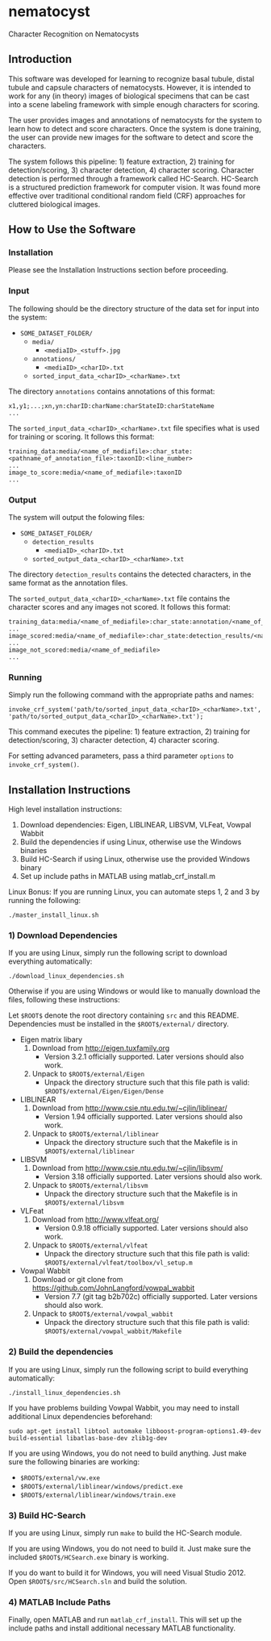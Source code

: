 nematocyst
=============

Character Recognition on Nematocysts

## Introduction

This software was developed for learning to recognize basal tubule, distal tubule and capsule characters of nematocysts. However, it is intended to work for any (in theory) images of biological specimens that can be cast into a scene labeling framework with simple enough characters for scoring.

The user provides images and annotations of nematocysts for the system to learn how to detect and score characters. Once the system is done training, the user can provide new images for the software to detect and score the characters.

The system follows this pipeline: 1) feature extraction, 2) training for detection/scoring, 3) character detection, 4) character scoring. Character detection is performed through a framework called HC-Search. HC-Search is a structured prediction framework for computer vision. It was found more effective over traditional conditional random field (CRF) approaches for cluttered biological images.

## How to Use the Software

### Installation

Please see the Installation Instructions section before proceeding.

### Input

The following should be the directory structure of the data set for input into the system:

- `SOME_DATASET_FOLDER/`
	- `media/`
		- `<mediaID>_<stuff>.jpg`
	- `annotations/`
		- `<mediaID>_<charID>.txt`
	- `sorted_input_data_<charID>_<charName>.txt`

The directory `annotations` contains annotations of this format:

```
x1,y1;...;xn,yn:charID:charName:charStateID:charStateName
...
```

The `sorted_input_data_<charID>_<charName>.txt` file specifies what is used for training or scoring. It follows this format:

```
training_data:media/<name_of_mediafile>:char_state:<pathname_of_annotation_file>:taxonID:<line_number>
...
image_to_score:media/<name_of_mediafile>:taxonID
...
```

### Output

The system will output the folowing files:

- `SOME_DATASET_FOLDER/`
	- `detection_results`
		- `<mediaID>_<charID>.txt`
	- `sorted_output_data_<charID>_<charName>.txt`

The directory `detection_results` contains the detected characters, in the same format as the annotation files.

The `sorted_output_data_<charID>_<charName>.txt` file contains the character scores and any images not scored. It follows this format:

```
training_data:media/<name_of_mediafile>:char_state:annotation/<name_of_annotation_file>
...
image_scored:media/<name_of_mediafile>:char_state:detection_results/<name_of_annotation_file>
...
image_not_scored:media/<name_of_mediafile>
...
```

### Running

Simply run the following command with the appropriate paths and names:

```
invoke_crf_system('path/to/sorted_input_data_<charID>_<charName>.txt', 'path/to/sorted_output_data_<charID>_<charName>.txt');
```

This command executes the pipeline: 1) feature extraction, 2) training for detection/scoring, 3) character detection, 4) character scoring.

For setting advanced parameters, pass a third parameter `options` to `invoke_crf_system()`.

## Installation Instructions

High level installation instructions:

1. Download dependencies: Eigen, LIBLINEAR, LIBSVM, VLFeat, Vowpal Wabbit
2. Build the dependencies if using Linux, otherwise use the Windows binaries
3. Build HC-Search if using Linux, otherwise use the provided Windows binary
4. Set up include paths in MATLAB using matlab_crf_install.m

Linux Bonus: If you are running Linux, you can automate steps 1, 2 and 3 by running the following:

```
./master_install_linux.sh
```

### 1) Download Dependencies

If you are using Linux, simply run the following script to download everything automatically:

```
./download_linux_dependencies.sh
```

Otherwise if you are using Windows or would like to manually download the files, following these instructions:

Let `$ROOT$` denote the root directory containing `src` and this README. Dependencies must be installed in the `$ROOT$/external/` directory.

- Eigen matrix libary
	1. Download from http://eigen.tuxfamily.org
		- Version 3.2.1 officially supported. Later versions should also work.
	2. Unpack to `$ROOT$/external/Eigen`
		- Unpack the directory structure such that this file path is valid: `$ROOT$/external/Eigen/Eigen/Dense`
- LIBLINEAR
	1. Download from http://www.csie.ntu.edu.tw/~cjlin/liblinear/
		- Version 1.94 officially supported. Later versions should also work.
	2. Unpack to `$ROOT$/external/liblinear`
		- Unpack the directory structure such that the Makefile is in `$ROOT$/external/liblinear`
- LIBSVM
	1. Download from http://www.csie.ntu.edu.tw/~cjlin/libsvm/
		- Version 3.18 officially supported. Later versions should also work.
	2. Unpack to `$ROOT$/external/libsvm`
		- Unpack the directory structure such that the Makefile is in `$ROOT$/external/libsvm`
- VLFeat
	1. Download from http://www.vlfeat.org/
		- Version 0.9.18 officially supported. Later versions should also work.
	2. Unpack to `$ROOT$/external/vlfeat`
		- Unpack the directory structure such that this file path is valid: `$ROOT$/external/vlfeat/toolbox/vl_setup.m`
- Vowpal Wabbit
	1. Download or git clone from https://github.com/JohnLangford/vowpal_wabbit
		- Version 7.7 (git tag b2b702c) officially supported. Later versions should also work.
	2. Unpack to `$ROOT$/external/vowpal_wabbit`
		- Unpack the directory structure such that this file path is valid: `$ROOT$/external/vowpal_wabbit/Makefile`

### 2) Build the dependencies

If you are using Linux, simply run the following script to build everything automatically:

```
./install_linux_dependencies.sh
```

If you have problems building Vowpal Wabbit, you may need to install additional Linux dependencies beforehand:

```
sudo apt-get install libtool automake libboost-program-options1.49-dev build-essential libatlas-base-dev zlib1g-dev
```

If you are using Windows, you do not need to build anything. Just make sure the following binaries are working:
- `$ROOT$/external/vw.exe`
- `$ROOT$/external/liblinear/windows/predict.exe`
- `$ROOT$/external/liblinear/windows/train.exe`

### 3) Build HC-Search

If you are using Linux, simply run `make` to build the HC-Search module.

If you are using Windows, you do not need to build it. Just make sure the included `$ROOT$/HCSearch.exe` binary is working.

If you do want to build it for Windows, you will need Visual Studio 2012. Open `$ROOT$/src/HCSearch.sln` and build the solution.

### 4) MATLAB Include Paths

Finally, open MATLAB and run `matlab_crf_install`. This will set up the include paths and install additional necessary MATLAB functionality.